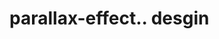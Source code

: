 # parallax-effect.. desgin                                                                                                                                                                                                                                                                                                                                                                                                                                                                                                                                                                                                          
